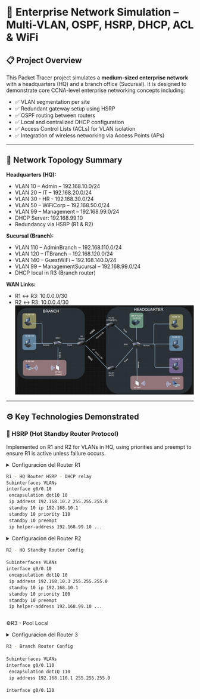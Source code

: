 # 🏢 Enterprise Network Simulation – Multi-VLAN, OSPF, HSRP, DHCP, ACL & WiFi

## 📋 Project Overview
This Packet Tracer project simulates a **medium-sized enterprise network** with a headquarters (HQ) and a branch office (Sucursal). It is designed to demonstrate core CCNA-level enterprise networking concepts including:

- ✅ VLAN segmentation per site
- ✅ Redundant gateway setup using HSRP
- ✅ OSPF routing between routers
- ✅ Local and centralized DHCP configuration
- ✅ Access Control Lists (ACLs) for VLAN isolation
- ✅ Integration of wireless networking via Access Points (APs)

---

## 🧱 Network Topology Summary

**Headquarters (HQ):**
- VLAN 10 – Admin – 192.168.10.0/24
- VLAN 20 – IT – 192.168.20.0/24
- VLAN 30 - HR - 192.168.30.0/24
- VLAN 50 – WiFiCorp – 192.168.50.0/24
- VLAN 99 – Management – 192.168.99.0/24
- DHCP Server: 192.168.99.10
- Redundancy via HSRP (R1 & R2)

**Sucursal (Branch):**
- VLAN 110 – AdminBranch – 192.168.110.0/24
- VLAN 120 – ITBranch – 192.168.120.0/24
- VLAN 140 – GuestWiFi – 192.168.140.0/24
- VLAN 99 – ManagementSucursal – 192.168.99.0/24
- DHCP local in R3 (Branch router)

**WAN Links:**
- R1 ↔ R3: 10.0.0.0/30
- R2 ↔ R3: 10.0.0.4/30
![image alt](https://github.com/hayligg/HSRP---DHCP---AP/blob/74cb5e87f724667a03794be5ea93734946b32da0/Porject%20dhcp%20hsrp.png)
---

## ⚙️ Key Technologies Demonstrated

### 🔀 HSRP (Hot Standby Router Protocol)
Implemented on R1 and R2 for VLANs in HQ, using priorities and preempt to ensure R1 is active unless failure occurs.

<details> 

<summary>Configuracion del Router R1
 
```bash
R1 - HQ Router HSRP - DHCP relay
Subinterfaces VLANs
interface g0/0.10
 encapsulation dot1Q 10
 ip address 192.168.10.2 255.255.255.0
 standby 10 ip 192.168.10.1
 standby 10 priority 110
 standby 10 preempt
 ip helper-address 192.168.99.10 ...
```
 </summary>
 
```bash
R1 - HQ Router Config

Subinterfaces VLANs
interface g0/0.10
 encapsulation dot1Q 10
 ip address 192.168.10.2 255.255.255.0
 standby 10 ip 192.168.10.1
 standby 10 priority 110
 standby 10 preempt
 ip helper-address 192.168.99.10

interface g0/0.20
 encapsulation dot1Q 20
 ip address 192.168.20.2 255.255.255.0
 standby 20 ip 192.168.20.1
 standby 20 priority 110
 standby 20 preempt
 ip helper-address 192.168.99.10

interface g0/0.30
 encapsulation dot1Q 30
 ip address 192.168.30.2 255.255.255.0
 standby 300 ip 192.168.30.1
 standby 30 priority 110
 standby 30 preempt
 ip helper-address 192.168.99.10

interface g0/0.50
 encapsulation dot1Q 50
 ip address 192.168.50.2 255.255.255.0
 standby 50 ip 192.168.50.1
 standby 50 priority 110
 standby 50 preempt
 ip helper-address 192.168.99.10

interface g0/0.99
 encapsulation dot1Q 99
 ip address 192.168.99.2 255.255.255.0
 standby 99 ip 192.168.99.1
 standby 99 priority 110
 standby 99 preempt

WAN a R3
interface g0/1
 ip address 10.0.0.1 255.255.255.252
 no shutdown
```
</details>
<details> 

<summary>Configuracion del Router R2
 
```bash
R2 - HQ Standby Router Config

Subinterfaces VLANs
interface g0/0.10
 encapsulation dot1Q 10
 ip address 192.168.10.3 255.255.255.0
 standby 10 ip 192.168.10.1
 standby 10 priority 100
 standby 10 preempt
 ip helper-address 192.168.99.10 ...
```
 </summary>
 
```bash
R2 - HQ Standby Router Config

Subinterfaces VLANs
interface g0/0.10
 encapsulation dot1Q 10
 ip address 192.168.10.3 255.255.255.0
 standby 10 ip 192.168.10.1
 standby 10 priority 100
 standby 10 preempt
 ip helper-address 192.168.99.10

interface g0/0.20
 encapsulation dot1Q 20
 ip address 192.168.20.3 255.255.255.0
 standby 20 ip 192.168.20.1
 standby 20 priority 100
 standby 20 preempt
 ip helper-address 192.168.99.10

interface g0/0.30
 encapsulation dot1Q 30
 ip address 192.168.30.3 255.255.255.0
 standby 30 ip 192.168.30.1
 standby 30 priority 100
 standby 30 preempt
 ip helper-address 192.168.99.10

interface g0/0.50
 encapsulation dot1Q 50
 ip address 192.168.50.3 255.255.255.0
 standby 50 ip 192.168.50.1
 standby 50 priority 100
 standby 50 preempt
 ip helper-address 192.168.99.10

interface g0/0.99
 encapsulation dot1Q 99
 ip address 192.168.99.3 255.255.255.0
 standby 99 ip 192.168.99.1
 standby 99 priority 100
 standby 99 preempt

! WAN link to R3
interface g0/1
 ip address 10.0.0.5 255.255.255.252
 no shutdown
```
</details>

⚙️R3 - Pool Local

<details> 

<summary>Configuracion del Router 3
 
```bash
R3 - Branch Router Config

Subinterfaces VLANs
interface g0/0.110
 encapsulation dot1Q 110
 ip address 192.168.110.1 255.255.255.0

interface g0/0.120

```
</summary>

```bash
Subinterfaces VLANs
interface g0/0.110
 encapsulation dot1Q 110
 ip address 192.168.110.1 255.255.255.0

interface g0/0.120
 encapsulation dot1Q 120
 ip address 192.168.120.1 255.255.255.0

interface g0/0.140
 encapsulation dot1Q 140
 ip address 192.168.140.1 255.255.255.0

interface g0/0.99
 encapsulation dot1Q 99
 ip address 192.168.99.1 255.255.255.0

DHCP Pools
ip dhcp pool VLAN110
 network 192.168.110.0 255.255.255.0
 default-router 192.168.110.1
 dns-server 8.8.8.8

ip dhcp pool VLAN120
 network 192.168.120.0 255.255.255.0
 default-router 192.168.120.1
 dns-server 8.8.8.8

ip dhcp pool VLAN140
 network 192.168.140.0 255.255.255.0
 default-router 192.168.130.1
 dns-server 8.8.8.8

```

📡 OSPF protocolo de ruteo para R1, R1 y R3, anunciando todas las redes locales

**R1 OSPF:**

```bash
router ospf 1
 router-id 1.1.1.1
 network 192.168.10.0 0.0.0.255 area 0
 network 192.168.20.0 0.0.0.255 area 0
 network 192.168.30.0 0.0.0.255 area 0
 network 192.168.50.0 0.0.0.255 area 0
 network 192.168.99.0 0.0.0.255 area 0
 network 10.0.0.0 0.0.0.3 area 0
``` 
**R2 OSPF:**

```bash
router ospf 1
 router-id 2.2.2.2
 network 192.168.10.0 0.0.0.255 area 0
 network 192.168.20.0 0.0.0.255 area 0
 network 192.168.30.0 0.0.0.255 area 0
 network 192.168.50.0 0.0.0.255 area 0
 network 192.168.99.0 0.0.0.255 area 0
 network 10.0.0.4 0.0.0.3 area 0

```

**R3 OSPF:**

```bash
router ospf 1
 router-id 3.3.3.3
 network 192.168.110.0 0.0.0.255 area 0
 network 192.168.120.0 0.0.0.255 area 0
 network 192.168.140.0 0.0.0.255 area 0
 network 192.168.99.0 0.0.0.255 area 0
 network 10.0.0.0 0.0.0.3 area 0
 network 10.0.0.4 0.0.0.3 area 0
```

### 🧭 VLANs & Inter-VLAN Routing
All VLANs are trunked to routers via router-on-a-stick setup using subinterfaces.

```bash
interface g0/0.110
 encapsulation dot1Q 110
 ip address 192.168.110.1 255.255.255.0
```

📬 DHCP Server Configuration (Sucursal Local)
```bash
ip dhcp pool VLAN110
 network 192.168.110.0 255.255.255.0
 default-router 192.168.110.1
 dns-server 8.8.8.8
```

### 🚪 Access Control Lists (ACLs)
WiFi in the branch (VLAN 130) is fully isolated from local and HQ networks.

```bash
ip access-list extended WIFI-SUCURSAL-OUT
 deny ip 192.168.130.0 0.0.0.255 192.168.110.0 0.0.0.255
 deny ip 192.168.130.0 0.0.0.255 192.168.10.0 0.0.0.255
 permit ip 192.168.130.0 0.0.0.255 any
```

### 📶 Access Point Integration
WiFi access point configured on VLAN 130 at the branch site, operating in access mode (no VLAN tagging), served by DHCP from R3.

---

## 🧪 What This Project Demonstrates
This network simulation showcases your ability to:

- Design and configure a segmented Layer 2/3 network
- Implement redundancy and high availability
- Configure multi-site routing and failover using OSPF
- Deploy and secure wireless clients using ACLs
- Implement local DHCP per VLAN and per site
- Structure and document full network configs for reuse or training

